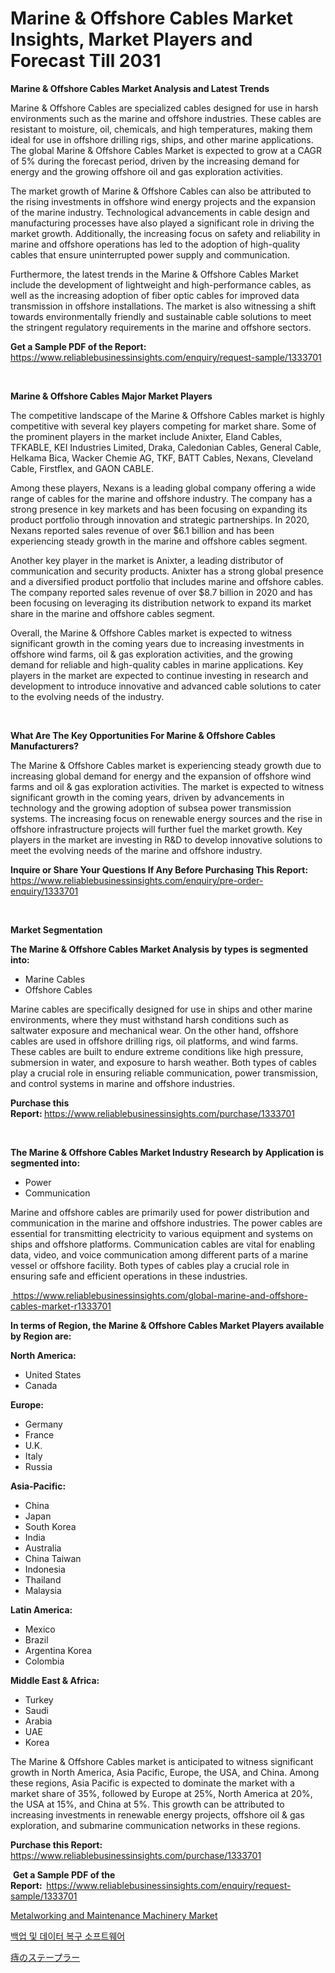 <p><h1>Marine & Offshore Cables Market Insights, Market Players and Forecast Till 2031</h1></p><p><strong>Marine & Offshore Cables Market Analysis and Latest Trends</strong></p>
<p><p>Marine & Offshore Cables are specialized cables designed for use in harsh environments such as the marine and offshore industries. These cables are resistant to moisture, oil, chemicals, and high temperatures, making them ideal for use in offshore drilling rigs, ships, and other marine applications. The global Marine & Offshore Cables Market is expected to grow at a CAGR of 5% during the forecast period, driven by the increasing demand for energy and the growing offshore oil and gas exploration activities.</p><p>The market growth of Marine & Offshore Cables can also be attributed to the rising investments in offshore wind energy projects and the expansion of the marine industry. Technological advancements in cable design and manufacturing processes have also played a significant role in driving the market growth. Additionally, the increasing focus on safety and reliability in marine and offshore operations has led to the adoption of high-quality cables that ensure uninterrupted power supply and communication.</p><p>Furthermore, the latest trends in the Marine & Offshore Cables Market include the development of lightweight and high-performance cables, as well as the increasing adoption of fiber optic cables for improved data transmission in offshore installations. The market is also witnessing a shift towards environmentally friendly and sustainable cable solutions to meet the stringent regulatory requirements in the marine and offshore sectors.</p></p>
<p><strong>Get a Sample PDF of the Report:&nbsp;</strong> <a href="https://www.reliablebusinessinsights.com/enquiry/request-sample/1333701">https://www.reliablebusinessinsights.com/enquiry/request-sample/1333701</a></p>
<p>&nbsp;</p>
<p><strong>Marine & Offshore Cables Major Market Players</strong></p>
<p><p>The competitive landscape of the Marine & Offshore Cables market is highly competitive with several key players competing for market share. Some of the prominent players in the market include Anixter, Eland Cables, TFKABLE, KEI Industries Limited, Draka, Caledonian Cables, General Cable, Helkama Bica, Wacker Chemie AG, TKF, BATT Cables, Nexans, Cleveland Cable, Firstflex, and GAON CABLE.</p><p>Among these players, Nexans is a leading global company offering a wide range of cables for the marine and offshore industry. The company has a strong presence in key markets and has been focusing on expanding its product portfolio through innovation and strategic partnerships. In 2020, Nexans reported sales revenue of over $6.1 billion and has been experiencing steady growth in the marine and offshore cables segment.</p><p>Another key player in the market is Anixter, a leading distributor of communication and security products. Anixter has a strong global presence and a diversified product portfolio that includes marine and offshore cables. The company reported sales revenue of over $8.7 billion in 2020 and has been focusing on leveraging its distribution network to expand its market share in the marine and offshore cables segment.</p><p>Overall, the Marine & Offshore Cables market is expected to witness significant growth in the coming years due to increasing investments in offshore wind farms, oil & gas exploration activities, and the growing demand for reliable and high-quality cables in marine applications. Key players in the market are expected to continue investing in research and development to introduce innovative and advanced cable solutions to cater to the evolving needs of the industry.</p></p>
<p>&nbsp;</p>
<p><strong>What Are The Key Opportunities For Marine & Offshore Cables Manufacturers?</strong></p>
<p><p>The Marine & Offshore Cables market is experiencing steady growth due to increasing global demand for energy and the expansion of offshore wind farms and oil & gas exploration activities. The market is expected to witness significant growth in the coming years, driven by advancements in technology and the growing adoption of subsea power transmission systems. The increasing focus on renewable energy sources and the rise in offshore infrastructure projects will further fuel the market growth. Key players in the market are investing in R&D to develop innovative solutions to meet the evolving needs of the marine and offshore industry.</p></p>
<p><strong>Inquire or Share Your Questions If Any Before Purchasing This Report:</strong> <a href="https://www.reliablebusinessinsights.com/enquiry/pre-order-enquiry/1333701">https://www.reliablebusinessinsights.com/enquiry/pre-order-enquiry/1333701</a></p>
<p>&nbsp;</p>
<p><strong>Market Segmentation</strong></p>
<p><strong>The Marine & Offshore Cables Market Analysis by types is segmented into:</strong></p>
<p><ul><li>Marine Cables</li><li>Offshore Cables</li></ul></p>
<p><p>Marine cables are specifically designed for use in ships and other marine environments, where they must withstand harsh conditions such as saltwater exposure and mechanical wear. On the other hand, offshore cables are used in offshore drilling rigs, oil platforms, and wind farms. These cables are built to endure extreme conditions like high pressure, submersion in water, and exposure to harsh weather. Both types of cables play a crucial role in ensuring reliable communication, power transmission, and control systems in marine and offshore industries.</p></p>
<p><strong>Purchase this Report:&nbsp;</strong><a href="https://www.reliablebusinessinsights.com/purchase/1333701">https://www.reliablebusinessinsights.com/purchase/1333701</a></p>
<p>&nbsp;</p>
<p><strong>The Marine & Offshore Cables Market Industry Research by Application is segmented into:</strong></p>
<p><ul><li>Power</li><li>Communication</li></ul></p>
<p><p>Marine and offshore cables are primarily used for power distribution and communication in the marine and offshore industries. The power cables are essential for transmitting electricity to various equipment and systems on ships and offshore platforms. Communication cables are vital for enabling data, video, and voice communication among different parts of a marine vessel or offshore facility. Both types of cables play a crucial role in ensuring safe and efficient operations in these industries.</p></p>
<p><a href="https://www.reliablebusinessinsights.com/global-marine-and-offshore-cables-market-r1333701">&nbsp;https://www.reliablebusinessinsights.com/global-marine-and-offshore-cables-market-r1333701</a></p>
<p><strong>In terms of Region, the Marine & Offshore Cables Market Players available by Region are:</strong></p>
<p>
    <p> <strong> North America: </strong>
        <ul>
            <li>United States</li>
            <li>Canada</li>
        </ul>
        </p> 
    <p> <strong> Europe: </strong>
        <ul>
            <li>Germany</li>
            <li>France</li>
            <li>U.K.</li>
            <li>Italy</li>
            <li>Russia</li>
        </ul>
        </p> 
    <p> <strong> Asia-Pacific: </strong>
        <ul>
            <li>China</li>
            <li>Japan</li>
            <li>South Korea</li>
            <li>India</li>
            <li>Australia</li>
            <li>China Taiwan</li>
            <li>Indonesia</li>
            <li>Thailand</li>
            <li>Malaysia</li>
        </ul>
        </p> 
    <p> <strong> Latin America: </strong>
        <ul>
            <li>Mexico</li>
            <li>Brazil</li>
            <li>Argentina Korea</li>
            <li>Colombia</li>
        </ul>
        </p> 
    <p> <strong> Middle East & Africa: </strong>
        <ul>
            <li>Turkey</li>
            <li>Saudi</li>
            <li>Arabia</li>
            <li>UAE</li>
            <li>Korea</li>
        </ul>
    </p>
    </p>
<p><p>The Marine & Offshore Cables market is anticipated to witness significant growth in North America, Asia Pacific, Europe, the USA, and China. Among these regions, Asia Pacific is expected to dominate the market with a market share of 35%, followed by Europe at 25%, North America at 20%, the USA at 15%, and China at 5%. This growth can be attributed to increasing investments in renewable energy projects, offshore oil & gas exploration, and submarine communication networks in these regions.</p></p>
<p><strong>Purchase this Report: </strong><a href="https://www.reliablebusinessinsights.com/purchase/1333701">https://www.reliablebusinessinsights.com/purchase/1333701</a></p>
<p>&nbsp;<strong>Get a Sample PDF of the Report:&nbsp;&nbsp;</strong><a href="https://www.reliablebusinessinsights.com/enquiry/request-sample/1333701">https://www.reliablebusinessinsights.com/enquiry/request-sample/1333701</a></p>
<p><strong></strong></p>
<p><p><a href="https://github.com/daveutchsj/Market-Research-Report-List-1/blob/main/metalworking-and-maintenance-machinery-market.md">Metalworking and Maintenance Machinery Market</a></p><p><a href="https://github.com/fernandotryO5lson96765/Market-Research-Report-List-2/blob/main/3400800182651.md">백업 및 데이터 복구 소프트웨어</a></p><p><a href="https://github.com/ksxzwxabcuynh011/Market-Research-Report-List-3/blob/main/8464853125843.md">痔のステープラー</a></p></p>